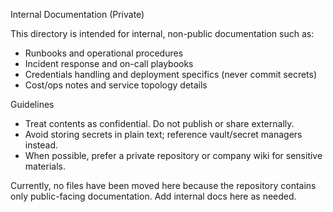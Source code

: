 Internal Documentation (Private)

This directory is intended for internal, non-public documentation such as:
- Runbooks and operational procedures
- Incident response and on-call playbooks
- Credentials handling and deployment specifics (never commit secrets)
- Cost/ops notes and service topology details

Guidelines
- Treat contents as confidential. Do not publish or share externally.
- Avoid storing secrets in plain text; reference vault/secret managers instead.
- When possible, prefer a private repository or company wiki for sensitive materials.

Currently, no files have been moved here because the repository contains only public-facing documentation. Add internal docs here as needed.


